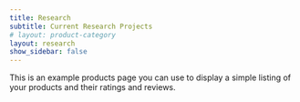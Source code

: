 ```yaml
---
title: Research
subtitle: Current Research Projects
# layout: product-category
layout: research
show_sidebar: false
---
```


This is an example products page you can use to display a simple listing of your products and their ratings and reviews.